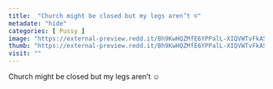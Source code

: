 ```yaml
---
title:  "Church might be closed but my legs aren’t ☺️"
metadate: "hide"
categories: [ Pussy ]
image: "https://external-preview.redd.it/Bh9KwHQZMfE6YPPalL-XIQVWTvFkASvAHObpnphxxNk.jpg?auto=webp&s=3bdd75bd8b47999693d0810e13e345b58eaa3cb1"
thumb: "https://external-preview.redd.it/Bh9KwHQZMfE6YPPalL-XIQVWTvFkASvAHObpnphxxNk.jpg?width=1080&crop=smart&auto=webp&s=9c830bcda9f9064c79e41bf6b3ba2cf0a1247f0e"
visit: ""
---
```

Church might be closed but my legs aren’t ☺️
